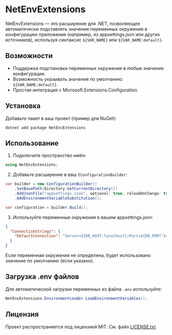 # NetEnvExtensions

NetEnvExtensions — это расширение для .NET, позволяющее автоматически подставлять значения переменных окружения в конфигурацию приложения (например, из appsettings.json или других источников), используя синтаксис `${VAR_NAME}` или `${VAR_NAME:default}`.

## Возможности
- Поддержка подстановки переменных окружения в любые значения конфигурации.
- Возможность указывать значения по умолчанию: `${VAR_NAME:default}`.
- Простая интеграция с Microsoft.Extensions.Configuration.

## Установка

Добавьте пакет в ваш проект (пример для NuGet):

```
dotnet add package NetEnvExtensions
```

## Использование

1. Подключите пространство имён:

```csharp
using NetEnvExtensions;
```

2. Добавьте расширение в ваш `IConfigurationBuilder`:

```csharp
var builder = new ConfigurationBuilder()
    .SetBasePath(Directory.GetCurrentDirectory())
    .AddJsonFile("appsettings.json", optional: true, reloadOnChange: true)
    .AddEnvironmentVariableSubstitution();

var configuration = builder.Build();
```

3. Используйте переменные окружения в вашем appsettings.json:

```json
{
  "ConnectionStrings": {
    "DefaultConnection": "Server=${DB_HOST:localhost};Port=${DB_PORT:5432};User Id=${DB_USER};Password=${DB_PASS}"  
  }
}
```

Если переменная окружения не определена, будет использовано значение по умолчанию (если указано).

## Загрузка .env файлов

Для автоматической загрузки переменных из файла `.env` используйте:

```csharp
NetEnvExtensions.EnvironmentLoader.LoadEnvironmentVariables();
```

## Лицензия

Проект распространяется под лицензией MIT. См. файл [LICENSE.txt](LICENSE.txt).